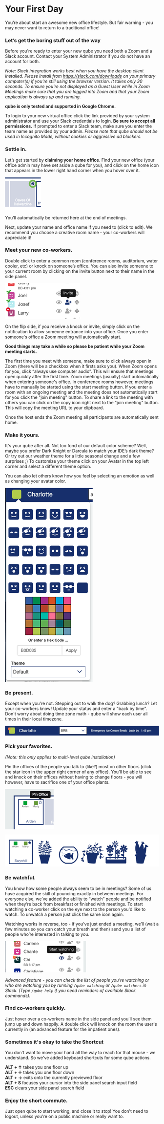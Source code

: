 # Your First Day

You’re about start an awesome new office lifestyle. But fair warning - you may never want to return to a traditional office!
### Let’s get the boring stuff out of the way
Before you're ready to enter your new qube you need both a Zoom and a Slack account. Contact your System Administrator if you do not have an account for both.

*Note: Slack integration works best when you have the desktop client installed. Please install from <https://slack.com/downloads> on your primary computer(s) if you're still using the browser version. It takes only 30 seconds.*
*To ensure you're not displayed as a Guest User while in Zoom Meetings make sure that you are logged into  Zoom and that your Zoom application is always up and running.*


**qube is only tested and supported in Google Chrome.**

To login to your new virtual office click the link provided by your system administrator and use your Slack credentials to login. **Be sure to accept all permissions.** If prompted to enter a Slack team, make sure you enter the team name as provided by your admin.
*Please note that qube should not be used in Incognito Mode, without cookies or aggressive ad blockers.*


### Settle in.
Let’s get started by **claiming your home office**. Find your new office (your office admin may have set aside a qube for you), and click on the home icon that appears in the lower right hand corner when you hover over it.

![claim your office](pages/claimHome.png)

You’ll automatically be returned here at the end of meetings.

Next, update your name and office name if you need to (click to edit). We recommend you choose a creative room name - your co-workers will appreciate it!


### Meet your new co-workers.
Double click to enter a common room (conference rooms, auditorium, water cooler, etc) or knock on someone’s office. You can also invite someone to your current room by clicking on the invite button next to their name in the side panel.

![invite](pages/invite.png)

On the flip side, if you receive a knock or invite, simply click on the notification to allow someone entrance into your office.
Once you enter someone's office a Zoom meeting will automatically start.

**Good things may take a while so please be patient while your Zoom meeting starts.**

The first time you meet with someone, make sure to click always open in Zoom (there will be a checkbox when it firsts asks you). When Zoom opens for you, click “always use computer audio”. This will ensure that meetings open quickly after the first time.
Zoom meetings (usually) start automatically when entering someone's office. In conference rooms however, meetings have to manually be started using the start meeting button.
If you enter a room with an ongoing meeting and the meeting does not automatically start for you click the "join meeting" button.
To share a link to the meeting with others you can click on the copy icon right next to the "join meeting" button. This will copy the meeting URL to your clipboard.

Once the host ends the Zoom meeting all participants are automatically sent home.

### Make it yours.
It's your qube after all. Not too fond of our default color scheme? Well, maybe you prefer Dark Knight or Darcula to match your IDE’s dark theme? Or try out our weather theme for a little seasonal change and a few surprises ;)
To customize your theme click on your Avatar in the top left corner and select a different theme option.

You can also let others know how you feel by selecting an emotion as well as changing your avatar color.

![invite](pages/customize.png)

### Be present.
Except when you're not. Stepping out to walk the dog? Grabbing lunch? Let your co-workers know! Update your status and enter a "back by time". Don't worry about doing time zone math - qube will show each user all times in their local timezone.

![away](pages/away.png)


### Pick your favorites.
*(Note: this only applies to multi-level qube installation)*

Pin the offices of the people you talk to (like?) most on other floors (click the star icon in the upper right corner of any office). You’ll be able to see and knock on their offices without having to change floors - you will however, have to sacrifice one of your office plants.

![pin an office](pages/pin.png)

![pinned offices](pages/pinned.png)

### Be watchful.
You know how some people always seem to be in meetings? Some of us have acquired the skill of pouncing exactly in between meetings. For everyone else, we’ve added the ability to “watch” people and be notified when they’re back from breakfast or finished with meetings.
To start watching a co-worker click on the eye next to the person you'd like to watch. To unwatch a person just click the same icon again.

Watching works in reverse, too - if you’ve just ended a meeting, we’ll (wait a few minutes so you can catch your breath and then) send you a list of people who’re interested in talking to you.

![watch](pages/watch.png)

*Advanced feature - you can check the list of people you’re watching or who are watching you by running `/qube watching` or `/qube watchers` in Slack. (Type `/qube help` if you need reminders of available Slack commands).*

### Find co-workers quickly.
Just hover over a co-workers name in the side panel and you'll see them jump up and down happily. A double click will knock on the room the user's currently in (an advanced feature for the impatient ones).

### Sometimes it's okay to take the Shortcut
You don't want to move your hand all the way to reach for that mouse - we understand. So we've added keyboard shortcuts for some qube actions.

**ALT + &uarr;** takes you one floor up  
**ALT + &darr;** takes you one floor down  
**ALT + &rarr;** exits onto the currently previewed floor  
**ALT + S** focuses your cursor into the side panel search input field  
**ESC** clears your side panel search field

### Enjoy the short commute.
Just open qube to start working, and close it to stop! You don't need to logout, unless you're on a public machine or really want to.

